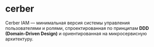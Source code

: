 # cerber
Cerber IAM — минимальная версия системы управления пользователями и ролями, спроектированная по принципам **DDD (Domain-Driven Design)** и ориентированная на микросервисную архитектуру.

